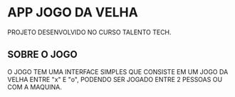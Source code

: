 # APP JOGO DA VELHA

PROJETO DESENVOLVIDO NO CURSO TALENTO TECH.

## SOBRE O JOGO

O JOGO TEM UMA INTERFACE SIMPLES QUE CONSISTE EM UM JOGO DA VELHA ENTRE "x" E "o", PODENDO SER JOGADO ENTRE 2 PESSOAS OU COM A MAQUINA.
